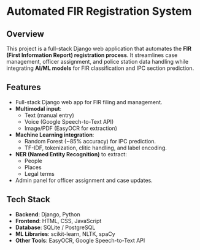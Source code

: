 # Automated FIR Registration System

## Overview
This project is a full-stack Django web application that automates the **FIR (First Information Report) registration process**. It streamlines case management, officer assignment, and police station data handling while integrating **AI/ML models** for FIR classification and IPC section prediction.

## Features
- Full-stack Django web app for FIR filing and management.
- **Multimodal input**:
  - Text (manual entry)
  - Voice (Google Speech-to-Text API)
  - Image/PDF (EasyOCR for extraction)
- **Machine Learning integration**:
  - Random Forest (~85% accuracy) for IPC prediction.
  - TF-IDF, tokenization, clitic handling, and label encoding.
- **NER (Named Entity Recognition)** to extract:
  - People
  - Places
  - Legal terms
- Admin panel for officer assignment and case updates.

## Tech Stack
- **Backend**: Django, Python
- **Frontend**: HTML, CSS, JavaScript
- **Database**: SQLite / PostgreSQL
- **ML Libraries**: scikit-learn, NLTK, spaCy
- **Other Tools**: EasyOCR, Google Speech-to-Text API



